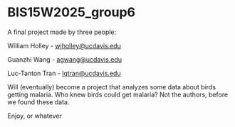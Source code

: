 # BIS15W2025_group6

A final project made by three people:

William Holley -  wjholley@ucdavis.edu

Guanzhi Wang - agwang@ucdavis.edu

Luc-Tanton Tran - lqtran@ucdavis.edu

Will (eventually) become a project that analyzes some data about birds getting malaria.
Who knew birds could get malaria? Not the authors, before we found these data.

Enjoy, or whatever
